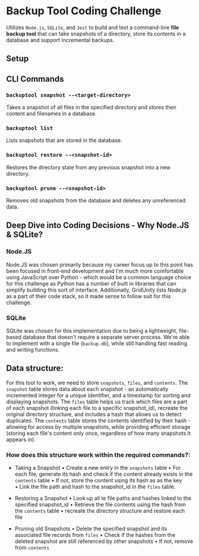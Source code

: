 # Backup Tool Coding Challenge
Utilizes `Node.js`, `SQLite`, and `Jest` to build and test a command-line **file backup tool** that can take snapshots of a directory, store its contents in a database and support incremental backups.



## Setup



## CLI Commands
### `backuptool snapshot --<target-directory>`
Takes a snapshot of all files in the specified directory and stores their content and filenames in a database.

### `backuptool list`
Lists snapshots that are stored in the database.

### `backuptool restore --<snapshot-id>`
Restores the directory state from any previous snapshot into a new directory.

### `backuptool prune --<snapshot-id>`
Removes old snapshots from the database and deletes any unreferenced data.



## Deep Dive into Coding Decisions - Why Node.JS & SQLite?
### Node.JS 
Node.JS was chosen primarily because my career focus up to this point has been focused in front-end development and I'm much more comfortable using JavaScript over Python - which would be a common language choice for this challenge as Python has a number of built in libraries that can simplify building this sort of interface. Additionally, GridUnity lists Node.js as a part of their code stack, so it made sense to follow suit for this challenge.

### SQLite
SQLite was chosen for this implementation due to being a lightweight, file-based database that doesn't require a separate server process. We're able to implement with a single file (`backup.db`), while still handling fast reading and writing functions.


## Data structure: 
For this tool to work, we need to store `snapshots`, `files`, and `contents`. The `snapshot` table stores data about each snapshot - an automatically incremented integer for a unique identifier, and a timestamp for sorting and displaying snapshots. The `files` table helps us track which files are a part of each snapshot (linking each file to a specific snapshot_id), recreate the original directory structure, and includes a hash that allows us to detect duplicates. The `contents` table stores the contents identified by their hash - allowing for access by multiple snapshots, while providing efficient storage (storing each file's content only once, regardless of how many snapshots it appears in).

### How does this structure work within the required commands?:
* Taking a Snapshot
    • Create a new entry in the `snapshots` table
    • For each file, generate its hash and check if the content already exists in the `contents` table
        • If not, store the content using its hash as as the key
    • Link the file path and hash to the snapshot_id in the `files` table.

* Restoring a Snapshot
    • Look up all te file paths and hashes linked to the specified snapshot_id
    • Retrieve the file contents using the hash from the `contents` table
    • recreate the directory structure and restore each file

* Pruning old Snapshots
    • Delete the specified snapshot and its associated file records from `files`
    • Check if the hashes from the deleted snapshot are still referenced by other snapshots
    • If not, remove from `contents`
